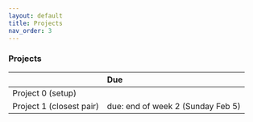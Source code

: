 ```yaml
---
layout: default 
title: Projects 
nav_order: 3
---
```



### Projects 

|                   |    Due                |
|:------------------|:----------------------|
| Project 0 (setup) |                       |
| Project 1 (closest pair) |  due: end of week 2 (Sunday Feb 5)  |



